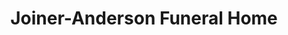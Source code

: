 ---
title: "Joiner-Anderson Funeral Home"
url: /statesboro/joiner-anderson-funeral-home/
shop: Bestattungen
---